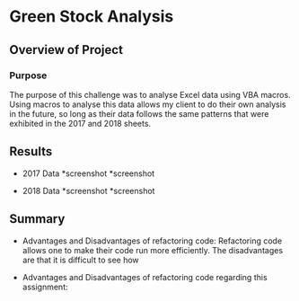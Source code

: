 # Green Stock Analysis

## Overview of Project

### Purpose

The purpose of this challenge was to analyse Excel data using VBA macros. Using macros to analyse this data allows my client to do their own analysis in the future, so long as their data follows the same patterns that were exhibited in the 2017 and 2018 sheets. 

## Results

- 2017 Data
*screenshot
*screenshot

- 2018 Data
*screenshot
*screenshot
## Summary

- Advantages and Disadvantages of refactoring code:
Refactoring code allows one to make their code run more efficiently. The disadvantages are that it is difficult to see how 

- Advantages and Disadvantages of refactoring code regarding this assignment:
